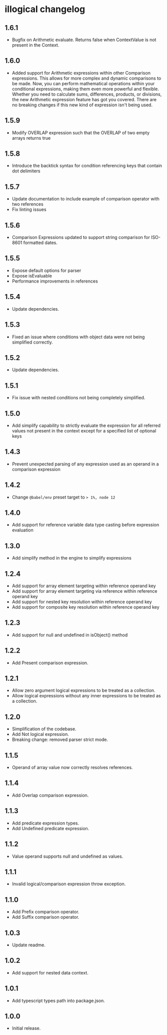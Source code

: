 # illogical changelog

## 1.6.1

- Bugfix on Arithmetic evaluate. Returns false when ContextValue is not present in the Context.

## 1.6.0

- Added support for Arithmetic expressions within other Comparison expressions. This allows for
more complex and dynamic comparisons to be made. Now, you can perform mathematical operations
within your conditional expressions, making them even more powerful and flexible. Whether you need
to calculate sums, differences, products, or divisions, the new Arithmetic expression feature has
got you covered. There are no breaking changes if this new kind of expression isn't being used.

## 1.5.9

- Modify OVERLAP expression such that the OVERLAP of two empty arrays returns true

## 1.5.8

- Introduce the backtick syntax for condition referencing keys that contain dot delimiters

## 1.5.7

- Update documentation to include example of comparison operator with two references
- Fix linting issues

## 1.5.6

- Comparison Expressions updated to support string comparison for ISO-8601 formatted dates.

## 1.5.5

- Expose default options for parser
- Expose isEvaluable
- Performance improvements in references

## 1.5.4

- Update dependencies.

## 1.5.3

- Fixed an issue where conditions with object data were not being simplified correctly.

## 1.5.2

- Update dependencies.

## 1.5.1

- Fix issue with nested conditions not being completely simplified.

## 1.5.0

- Add simplify capability to strictly evaluate the expression for all referred values
  not present in the context except for a specified list of optional keys

## 1.4.3

- Prevent unexpected parsing of any expression used as an operand in a comparison expression

## 1.4.2

- Change `@babel/env` preset target to `> 1%, node 12`

## 1.4.0

- Add support for reference variable data type casting before expression evaluation

## 1.3.0

- Add simplify method in the engine to simplify expressions

## 1.2.4

- Add support for array element targeting within reference operand key
- Add support for array element targeting via reference within reference operand key
- Add support for nested key resolution within reference operand key
- Add support for composite key resolution within reference operand key

## 1.2.3

- Add support for null and undefined in isObject() method

## 1.2.2

- Add Present comparison expression.

## 1.2.1

- Allow zero argument logical expressions to be treated as a collection.
- Allow logical expressions without any inner expressions to be treated as a collection.

## 1.2.0

- Simplification of the codebase.
- Add Not logical expression.
- Breaking change: removed parser strict mode.

## 1.1.5

- Operand of array value now correctly resolves references.

## 1.1.4

- Add Overlap comparison expression.

## 1.1.3

- Add predicate expression types.
- Add Undefined predicate expression.

## 1.1.2

- Value operand supports null and undefined as values.

## 1.1.1

- Invalid logical/comparison expression throw exception.

## 1.1.0

- Add Prefix comparison operator.
- Add Suffix comparison operator.

## 1.0.3

- Update readme.

## 1.0.2

- Add support for nested data context.

## 1.0.1

- Add typescript types path into package.json.

## 1.0.0

- Initial release.
